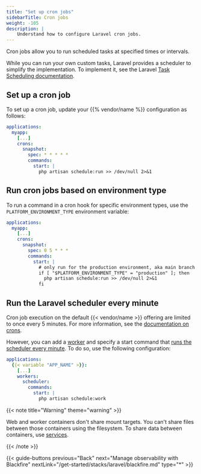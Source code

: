 ```yaml
---
title: "Set up cron jobs"
sidebarTitle: Cron jobs
weight: -105
description: |
    Understand how to configure Laravel cron jobs.
---
```


Cron jobs allow you to run scheduled tasks at specified times or intervals.

While you can run your own custom tasks, Laravel provides a scheduler to simplify the implementation.
To implement it, see the Laravel [Task Scheduling documentation](https://laravel.com/docs/master/scheduling).

## Set up a cron job

To set up a cron job, update your {{% vendor/name %}} configuration as follows:

```yaml {configFile="app"}
applications:
  myapp:
    [...]
    crons:
      snapshot:
        spec: * * * * *
        commands:
          start: |
            php artisan schedule:run >> /dev/null 2>&1
```

## Run cron jobs based on environment type

To run a command in a cron hook for specific environment types,
use the `PLATFORM_ENVIRONMENT_TYPE` environment variable:

```yaml {configFile="app"}
applications:
  myapp:
    [...]
    crons:
      snapshot:
        spec: 0 5 * * *
        commands:
          start: |
            # only run for the production environment, aka main branch
            if [ "$PLATFORM_ENVIRONMENT_TYPE" = "production" ]; then
              php artisan schedule:run >> /dev/null 2>&1
            fi
```

## Run the Laravel scheduler every minute

Cron job execution on the default {{< vendor/name >}} offering are limited to once every 5 minutes.
For more information, see the [documentation on crons](/create-apps/app-reference/single-runtime-image#crons).

However, you can add a [worker](/create-apps/app-reference/single-runtime-image#workers)
and specify a start command that [runs the scheduler every minute](https://laravel.com/docs/11.x/scheduling#running-the-scheduler-locally).
To do so, use the following configuration:

```yaml {configFile="app"}
applications:
  {{< variable "APP_NAME" >}}:
    [...]
    workers:
      scheduler:
        commands:
          start: |
            php artisan schedule:work
```

{{< note title="Warning" theme="warning" >}}

Web and worker containers don't share mount targets.
You can't share files between those containers using the filesystem.
To share data between containers, use [services](/add-services/_index.md).

{{< /note >}}

{{< guide-buttons previous="Back" next="Manage observability with Blackfire" nextLink="/get-started/stacks/laravel/blackfire.md" type="*" >}}
